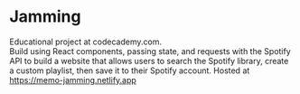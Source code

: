 # Jamming
Educational project at codecademy.com. <br />
Build using React components, passing state, and requests with the Spotify API to build a website that allows users to search the Spotify library, create a custom playlist, then save it to their Spotify account. <be />
Hosted at https://memo-jamming.netlify.app
